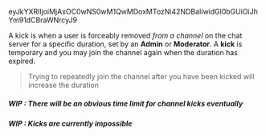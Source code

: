 eyJkYXRlIjoiMjAxOC0wNS0wM1QwMDoxMTozNi42NDBaIiwidGl0bGUiOiJhYm91dCBraWNrcyJ9

A kick is when a user is forceably removed _from a channel_ on the chat server for a specific duration, set by an **Admin** or **Moderator**. A **kick** is temporary and you may join the channel again when the duration has expired.

> Trying to repeatedly join the channel after you have been kicked will increase the duration

##### WIP : There will be an obvious time limit for channel kicks eventually

##### WIP : Kicks are currently impossible